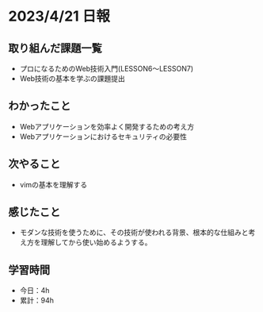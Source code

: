 # 2023/4/21 日報
## 取り組んだ課題一覧
- プロになるためのWeb技術入門(LESSON6〜LESSON7)
- Web技術の基本を学ぶの課題提出

## わかったこと
- Webアプリケーションを効率よく開発するための考え方
- Webアプリケーションにおけるセキュリティの必要性

## 次やること
- vimの基本を理解する

## 感じたこと
- モダンな技術を使うために、その技術が使われる背景、根本的な仕組みと考え方を理解してから使い始めるようする。

## 学習時間
- 今日：4h
- 累計：94h
